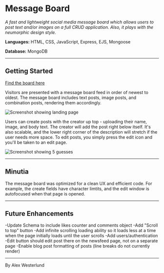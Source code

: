 # Message Board

*A fast and lightweight social media message board which allows users to post text and/or images on a full CRUD application. Also, it plays with the neumorphic design style.*

**Languages:** HTML, CSS, JavaScript, Express, EJS, Mongoose

**Database:** MongoDB

---

## Getting Started

[Find the board here](https://thawing-atoll-91455.herokuapp.com/newsfeed)

Visitors are presented with a message board feed in order of newest to oldest. The message board includes text posts, image posts, and combination posts, rendering them accordingly.

![Screenshot showing landing page](https://i.imgur.com/k51h35W.png)

Users can create posts with the creator up top - uploading their name, image, and body text. The creator will add the post right below itself. It's also scalable, and the lower right corner of the description will stretch if the user needs more space. To edit posts, you simply press the edit icon and you'll be taken to an edit page. 

![Screenshot showing 5 guesses](https://i.imgur.com/uvwGEr6.png)

---

## Minutia

The message board was optimized for a clean UX and efficient code. For example, the create fields have character limtits, and the edit window is autofocused when that page is opened.

---

## Future Enhancements

-Update Schema to include likes counter and comments object
-Add "Scroll to top" button
-Add infinite scrolling loading ability so it loads less at a time when the page initially loads until the user scrolls
-Add users/authentication
-Edit button should edit post there on the newsfeed page, not on a separate page
-Enable blog post formatting of posts (line breaks do not currently render)

---

By Alex Westerlund
